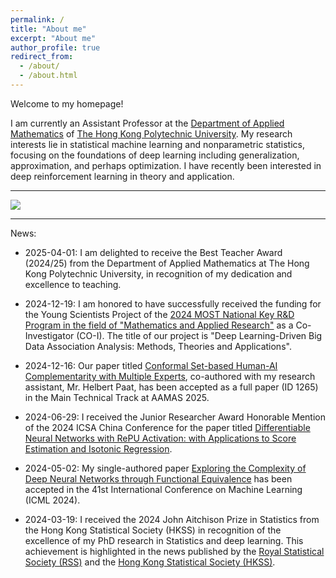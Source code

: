 ```yaml
---
permalink: /
title: "About me"
excerpt: "About me"
author_profile: true
redirect_from: 
  - /about/
  - /about.html
---
```


Welcome to my homepage! 

I am currently an Assistant Professor at the [Department of Applied Mathematics](https://www.polyu.edu.hk/ama/) of [The Hong Kong Polytechnic University](https://www.polyu.edu.hk/). My research interests lie in statistical machine learning and nonparametric statistics, focusing on the foundations of deep learning including generalization, approximation, and perhaps optimization. I have recently been interested in deep reinforcement learning in theory and application.


<!-- 
Openings are available for undergrad interns/student helpers and research assistants/associates. Feel free to email your CV to me if you are interested in my research. 
--> 


---
<a href='https://clustrmaps.com/site/1bqss'  title='Visit tracker'><img src='//clustrmaps.com/map_v2.png?cl=d3a50e&w=a&t=tt&d=GsvWNzRl5r8DoRdWKfjOWXDZrRGYfPHdhtlcaHLoIoc&co=ffffff&ct=808080'/></a>

---

News:

* 2025-04-01: I am delighted to receive the Best Teacher Award (2024/25) from the Department of Applied Mathematics at The Hong Kong Polytechnic University, in recognition of my dedication and excellence to teaching.

* 2024-12-19: I am honored to have successfully received the funding for the Young Scientists Project of the [2024 MOST National Key R&D Program in the field of "Mathematics and Applied Research"](https://mp.weixin.qq.com/s/ObuH83LIfZE7E2fWVXXMBA) as a Co-Investigator (CO-I). The title of our project is "Deep Learning-Driven Big Data Association Analysis: Methods, Theories and Applications".

* 2024-12-16: Our paper titled [Conformal Set-based Human-AI Complementarity with Multiple Experts](https://aamas2025.org/index.php/conference/program/accepted-papers/), co-authored with my research assistant, Mr. Helbert Paat, has been accepted as a full paper (ID 1265) in the Main Technical Track at AAMAS 2025.

* 2024-06-29: I received the Junior Researcher Award Honorable Mention of the 2024 ICSA China Conference for the paper titled [Differentiable Neural Networks with RePU Activation: with Applications to Score Estimation and Isotonic Regression](https://arxiv.org/abs/2305.00608).

* 2024-05-02: My single-authored paper [Exploring the Complexity of Deep Neural Networks through Functional Equivalence](https://openreview.net/forum?id=QgMqvxvWpX) has been accepted in the 41st International Conference on Machine Learning (ICML 2024).

* 2024-03-19: I received the 2024 John Aitchison Prize in Statistics from the Hong Kong Statistical Society (HKSS) in recognition of the excellence of my PhD research in Statistics and deep learning. This achievement is highlighted in the news published by the [Royal Statistical Society (RSS)](https://rss.org.uk/news-publication/news-publications/2024/general-news/dr-guohao-shen-wins-2024-john-aitchison-prize-in-s/) and the [Hong Kong Statistical Society (HKSS)](https://www.hkss.org.hk/index.php/events/john-aitchison-prize-in-statistics).


